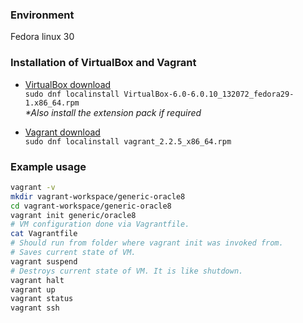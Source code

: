 ### Environment

Fedora linux 30

### Installation of VirtualBox and Vagrant

+ [VirtualBox download](https://www.virtualbox.org/wiki/Downloads)  
`sudo dnf localinstall VirtualBox-6.0-6.0.10_132072_fedora29-1.x86_64.rpm`  
*\*Also install the extension pack if required*  

+ [Vagrant download](https://www.vagrantup.com/downloads.html)  
`sudo dnf localinstall vagrant_2.2.5_x86_64.rpm`  

### Example usage
```bash
vagrant -v
mkdir vagrant-workspace/generic-oracle8
cd vagrant-workspace/generic-oracle8
vagrant init generic/oracle8
# VM configuration done via Vagrantfile.
cat Vagrantfile
# Should run from folder where vagrant init was invoked from.
# Saves current state of VM.
vagrant suspend 
# Destroys current state of VM. It is like shutdown.
vagrant halt
vagrant up 
vagrant status
vagrant ssh
```
